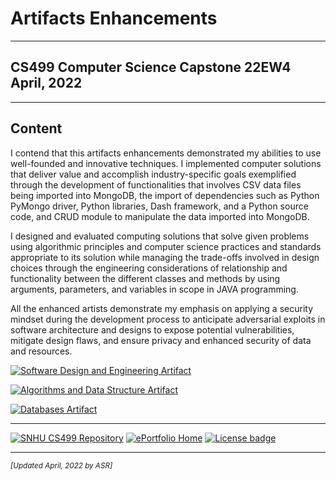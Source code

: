 # Artifacts Enhancements

---

## CS499 Computer Science Capstone 22EW4<br>April, 2022

---

## Content

I contend that this artifacts enhancements demonstrated my abilities to use well-founded and innovative techniques. I implemented computer solutions that deliver value and accomplish industry-specific goals exemplified through the development of functionalities that involves CSV data files being imported into MongoDB, the import of dependencies such as Python PyMongo driver, Python libraries, Dash framework, and a Python source code, and CRUD module to manipulate the data imported into MongoDB.

I designed and evaluated computing solutions that solve given problems using algorithmic principles and computer science practices and standards appropriate to its solution while managing the trade-offs involved in design choices through the engineering considerations of relationship and functionality between the different classes and methods by using arguments, parameters, and variables in scope in JAVA programming.

All the enhanced artists demonstrate my emphasis on applying a security mindset during the development process to anticipate adversarial exploits in software architecture and designs to expose potential vulnerabilities, mitigate design flaws, and ensure privacy and enhanced security of data and resources.

<p><a href="CS360-softwaredesign" title="Software Design and Engineering Artifact"><img src="https://img.shields.io/badge/Artifact-Software_Design_and_Engineering-yellow.svg?style=for-the-badge&logo=paloaltosoftware" alt="Software Design and Engineering Artifact" /></a></p>
<p><a href="IT145-algorithms" title="Algorithms and Data Structure Artifact"><img src="https://img.shields.io/badge/Artifact-Algorithms_and_Data_Structure-orange.svg?style=for-the-badge&logo=thealgorithms" alt="Algorithms and Data Structure Artifact" /></a></p>
<p><a href="CS340-databases" title="Databases Artifact"><img src="https://img.shields.io/badge/Artifact-Databases-violet.svg?style=for-the-badge&logo=microsoftaccess" alt="Databases Artifact" /></a></p>

---

[![SNHU CS499 Repository](https://img.shields.io/badge/repo-CS499-blueviolet.svg?style=for-the-badge&logo=github)](https://github.com/arsari/ePortfolio "Back to CS499 Repo") [![ePortfolio Home](https://img.shields.io/badge/Home-ePortfolio-blue.svg?style=for-the-badge&logo=homeassistant)](https://arsari.github.io/ePortfolio "Back to ePortfolio Home") [![License badge](https://img.shields.io/badge/license-MIT-green.svg?style=for-the-badge&logo=github)](LICENSE "GitHub MIT License")

---

<small>_[Updated April, 2022 by ASR]_</small>
